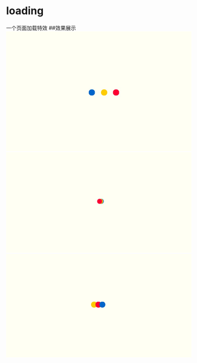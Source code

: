 # loading
一个页面加载特效
##效果展示
![页面截图](https://github.com/RedstoneCMX/loading/blob/master/images/show.png)
![页面截图](https://github.com/RedstoneCMX/loading/blob/master/images/show2.png)
![页面截图](https://github.com/RedstoneCMX/loading/blob/master/images/show3.png)
